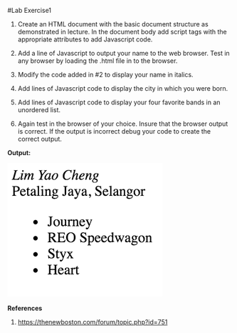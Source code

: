 #Lab Exercise1

1. Create an HTML document with the basic document structure as demonstrated in lecture. In the document body add script tags with the appropriate attributes to add Javascript code.

2. Add a line of Javascript to output your name to the web browser. Test in any browser by loading the .html file in to the browser.

3. Modify the code added in #2 to display your name in italics.

4. Add lines of Javascript code to display the city in which you were born.

5. Add lines of Javascript code to display your four favorite bands in an unordered list.

6. Again test in the browser of your choice. Insure that the browser output is correct. If the output is incorrect debug your code to create the correct output.

**Output:** 

![Output](https://github.com/yclim95/JavaScript-for-Beginners/blob/master/session1_hello_js/lab_exercise_1/lab_exercise1.png)


**References** 

1. https://thenewboston.com/forum/topic.php?id=751